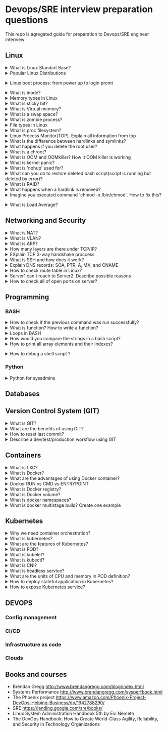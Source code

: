 # Devops/SRE interview preparation questions
This repo is agregated guide for preparation to Devops/SRE engineer interview 

## Linux 

<details>
<summary>What is Linux Standart Base?</summary><br><b>
Explanation: https://en.wikipedia.org/wiki/Linux_Standard_Base
</b></details>

<details>
<summary>Popular Linux Distributions</summary><br><b>
The most popular linux distrs:
  
  * Ubuntu  
  * Centos  
  * Fedora  
  * Debian  
  * OpenSuse  
  * ArchLinux  
  * Slackware  
  
Comparison: https://www.howtogeek.com/191207/10-of-the-most-popular-linux-distributions-compared/
  
</b></details>

<details>
<summary>Linux boot process: from power up to login promt</summary><br><b>
Explanation: 
  
  * BIOS
  * MBR
  * GRUB
  * Kernel
  * Init
  * Runlevel
  
  https://www.thegeekstuff.com/2011/02/linux-boot-process/
</b></details>

<details>
<summary>What is inode?</summary><br><b>
Explanation: https://linoxide.com/linux-command/linux-inode/
</b></details>

<details>
<summary>Memory types in Linux</summary><br><b>
Explanation: https://linux-audit.com/understanding-memory-information-on-linux-systems/
</b></details>

<details>
<summary>What is sticky bit?</summary><br><b>
Explanation:
  * https://en.wikipedia.org/wiki/Sticky_bit
  * https://www.geeksforgeeks.org/setuid-setgid-and-sticky-bits-in-linux-file-permissions/
</b></details>

<details>
<summary>What is Virtual memory?</summary><br><b>
Explanation: 
  * https://serverfault.com/questions/138427/what-does-virtual-memory-size-in-top-mean
  * https://elinux.org/images/4/4c/Ott.pdf
</b></details>

<details>
<summary>What is a swap space?</summary><br><b>
Explanation: https://itsfoss.com/create-swap-file-linux/
</b></details>

<details>
<summary>What is zombie process?</summary><br><b>
Explanation: 
  * https://en.wikipedia.org/wiki/Zombie_process
  * https://www.geeksforgeeks.org/zombie-processes-prevention/
  * https://stackoverflow.com/questions/16944886/how-to-kill-zombie-process
</b></details>

<details>
<summary>File types in Linux</summary><br><b>
Explanation:
  https://www.linux.com/tutorials/file-types-linuxunix-explained-detail/
</b></details>

<details>
<summary> What is proc filesystem?</summary><br><b>
Explanation: 
  http://man7.org/linux/man-pages/man5/proc.5.html
</b></details>

<details>
<summary>Linux Process Monitor(TOP). Explain all information from top</summary><br><b>
Explanation: 
  https://www.maketecheasier.com/linux-top-explained/
</b></details>

<details>
<summary>What is the difference between hardlinks and symlinks?</summary><br><b>
Explanation: 
  https://medium.com/@307/hard-links-and-symbolic-links-a-comparison-7f2b56864cdd
</b></details>

<details>
<summary>What happens if you delete the root user?</summary><br><b>
Explanation: 
  * In most cases you will get unbootable system
  * https://askubuntu.com/questions/962660/what-happens-if-you-delete-the-root-user
</b></details>

<details>
<summary>What is a chroot?</summary><br><b>
Explanation: 
  https://www.howtogeek.com/441534/how-to-use-the-chroot-command-on-linux/
</b></details>

<details>
<summary>What is OOM and OOMkiller? How it OOM killer is working</summary><br><b>
Explanation:
  * https://dev.to/rrampage/surviving-the-linux-oom-killer-2ki9
  * https://www.percona.com/blog/2019/08/02/out-of-memory-killer-or-savior/
</b></details>

<details>
<summary>What is kernel panic?</summary><br><b>
Explanation: 
  * https://www.linuxjournal.com/content/oops-debugging-kernel-panics-0
  * http://www.linuxandubuntu.com/home/things-to-know-about-linux-kernel-panic
</b></details>

<details>
<summary>What is 'nohup' used for?</summary><br><b>
Explanation: 
  https://www.computerhope.com/unix/unohup.htm
</b></details>

<details>
<summary> What can you do to restore deleted bash script(script is running but deleted by error)?</summary><br><b>
Explanation: 
  See filesystem /proc and find ID proccess in that directory should be script
</b></details>

<details>
<summary> What is RAID?</summary><br><b>
Explanation: TODO
</b></details>

<details>
<summary>What happens when a hardlink is removed?</summary><br><b>
Explanation: TODO
</b></details>

<details>
<summary>Imagine you executed command `chmod -x /bin/chmod`. How to fix this? </summary><br><b>
Explanation: 
  
  Solution1:
  ```
  cp /bin/cp /tmp/chmod
  cp /bin/chmod /tmp/chmod
  ./tmp/chmod 755 /bin/chmod
  
  ```
  
  Solution2:
  ```
  perl -e 'chmod(0755, "chmod")`
  
  ```
  
  Solution3:
  ```
 /lib/ld-linux.so.2 /bin/chmod 755 /bin/chmod
 
 ```
  
</b></details>

<details>
<summary>What is Load Average?</summary><br><b>
Explanation: 
  http://www.brendangregg.com/blog/2017-08-08/linux-load-averages.html
</b></details>

## Networking and Security

<details>
<summary>What is NAT?</summary><br><b>
Explanation: TODO
</b></details>

<details>
<summary>What is VLAN?</summary><br><b>
Explanation: TODO
</b></details>

<details>
<summary>What is ARP?</summary><br><b>
Explanation: TODO
</b></details>

<details>
<summary> How many layers are there under TCP/IP?</summary><br><b>
Explanation: TODO
</b></details>

<details>
<summary>EXplain TCP 3-way handshake proccess</summary><br><b>
Explanation: TODO
</b></details>

<details>
<summary>What is SSH and how does it work?</summary><br><b>
Explanation: TODO
</b></details>

<details>
<summary>Explain DNS records: SOA, PTR, A, MX, and CNAME</summary><br><b>
Explanation: TODO
</b></details>

<details>
<summary>How to check route table in Linux?</summary><br><b>
Explanation: TODO
</b></details>

<details>
<summary>Server1 can't reach to Server2. Describe possible reasons</summary><br><b>
Explanation: TODO
</b></details>

<details>
<summary>How to check all of open ports on server?</summary><br><b>
Explanation: TODO
</b></details>

## Programming

### BASH

<details>
<summary>How to check if the previous command was run successfully?</summary><br><b>
Explanation: TODO
</b></details>

<details>
<summary>What is function? How to write a function?</summary><br><b>
Explanation: TODO
</b></details>

<details>
<summary>Loops in BASH</summary><br><b>
Explanation: TODO
</b></details>

<details>
<summary> How would you compare the strings in a bash script?</summary><br><b>
Explanation: TODO
</b></details>

<details>
<summary> How to print all array elements and their indexes?</summary><br><b>
Explanation:
  
  ```  
  #!/bin/sh
  array=("A" "B" "C" "X" )
  echo ${array[0]} 
  
  ```
 
</b></details>


<details>
<summary>How to debug a shell script ?</summary><br><b>
Explanation:
  Option `-x`
  or `-nv`
</b></details>


### Python
<details>
<summary>Python for sysadmins</summary><br><b>
Explanation:
  * https://realpython.com/
  * https://python-for-system-administrators.readthedocs.io/en/latest/
</b></details>

## Databases

## Version Control System (GIT) 

<details>
<summary>What is GIT?</summary><br><b>
Explanation: TODO
</b></details>

<details>
<summary> What are the benefits of using GIT?</summary><br><b>
Explanation: TODO
</b></details>

<details>
<summary>How to reset last commit?</summary><br><b>
Explanation: TODO
</b></details>

<details>
<summary>Describe a dev/test/production workflow using GIT</summary><br><b>
Explanation: TODO
</b></details>

## Containers

<details>
<summary>What is LXC?</summary><br><b>
Explanation: TODO
</b></details>

<details>
<summary>What is Docker?</summary><br><b>
Explanation: TODO
</b></details>

<details>
<summary>What are the advantages of using Docker container?</summary><br><b>
Explanation: TODO
</b></details>

<details>
<summary>Docker RUN vs CMD vs ENTRYPOINT</summary><br><b>
Explanation: https://goinbigdata.com/docker-run-vs-cmd-vs-entrypoint/
</b></details>

<details>
<summary>What is Docker registry?</summary><br><b>
Explanation: TODO
</b></details>

<details>
<summary>What is Docker volume?</summary><br><b>
Explanation: TODO
</b></details>

<details>
<summary>What is docker namespaces?</summary><br><b>
Explanation: TODO
</b></details>

<details>
<summary>What is docker multistage build? Create one example</summary><br><b>
Explanation: TODO
</b></details>

## Kubernetes

<details>
<summary>Why we need container orchestration?</summary><br><b>
Explanation: TODO
</b></details>

<details>
<summary>What is kubernetes?</summary><br><b>
Explanation: TODO
</b></details>

<details>
<summary>What are the features of Kubernetes?</summary><br><b>
Explanation: TODO
</b></details>

<details>
<summary>What is POD?</summary><br><b>
Explanation: TODO
</b></details>

<details>
<summary>What is kubelet?</summary><br><b>
Explanation: TODO
</b></details>

<details>
<summary>What is kubectl?</summary><br><b>
Explanation: TODO
</b></details>

<details>
<summary>What is CNI?</summary><br><b>
Explanation: TODO
</b></details>

<details>
<summary>What is headless service?</summary><br><b>
Explanation: TODO
</b></details>

<details>
<summary>What are the units of CPU and memory in POD definition?</summary><br><b>
Explanation: 
  * CPU is in milicores and memory in bytes
  * https://www.noqcks.io/notes/2018/02/03/understanding-kubernetes-resources/
</b></details>

<details>
<summary>How to deploy stateful application in Kubernetes?</summary><br><b>
Explanation: TODO
</b></details>

<details>
<summary>How to expose Kubernetes service?</summary><br><b>
Explanation: TODO
</b></details>

## DEVOPS

### Config management 

### CI/CD

### Infrastructure as code 

### Clouds


## Books and courses

* Brendan Gregg http://www.brendangregg.com/blog/index.html
* Systems Performance http://www.brendangregg.com/sysperfbook.html
* The Phoenix project https://www.amazon.com/Phoenix-Project-DevOps-Helping-Business/dp/1942788290/
* SRE https://landing.google.com/sre/books/
* Linux System Administration Handbook 5th by Evi Nemeth
* The DevOps Handbook: How to Create World-Class Agility, Reliability, and Security in Technology Organizations




